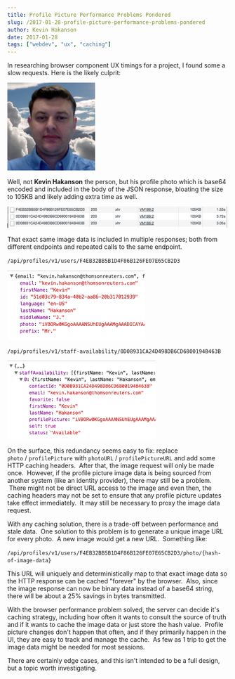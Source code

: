 ```yaml
---
title: Profile Picture Performance Problems Pondered
slug: /2017-01-28-profile-picture-performance-problems-pondered
author: Kevin Hakanson
date: 2017-01-28
tags: ["webdev", "ux", "caching"]
---
```

In researching browser component UX timings for a project, I found some a slow requests. Here is the likely culprit:

[![Kevin Hakanson profile picture](images/pastedImage_4.png)](images/pastedImage_4.png)

Well, not **Kevin Hakanson** the person, but his profile photo which is base64 encoded and included in the body of the JSON response, bloating the size to 105KB and likely adding extra time as well.

[![](images/pastedImage_1.png)](images/pastedImage_1.png)

That exact same image data is included in multiple responses; both from different endpoints and repeated calls to the same endpoint.

`/api/profiles/v1/users/F4EB32BB5B1D4F86B126FE07E65CB2D3`

[![](images/pastedImage_3.png)](images/pastedImage_3.png)

`/api/profiles/v1/staff-availability/0D08931CA24D498DB6CD6800194B463B`

[![](images/pastedImage_2.png)](images/pastedImage_2.png)

On the surface, this redundancy seems easy to fix: replace `photo` / `profilePicture` with `photoURL` / `profilePictureURL` and add some HTTP caching headers.  After that, the image request will only be made once.  However, if the profile picture image data is being sourced from another system (like an identity provider), there may still be a problem.  There might not be direct URL access to the image and even then, the caching headers may not be set to ensure that any profile picture updates take effect immediately.  It may still be necessary to proxy the image data request.

With any caching solution, there is a trade-off between performance and stale data.  One solution to this problem is to generate a unique image URL for every photo.  A new image would get a new URL.  Something like:

`/api/profiles/v1/users/F4EB32BB5B1D4F86B126FE07E65CB2D3/photo/{hash-of-image-data}`

This URL will uniquely and deterministically map to that exact image data so the HTTP response can be cached "forever" by the browser.  Also, since the image response can now be binary data instead of a base64 string, there will be about a 25% savings in bytes transmitted.

With the browser performance problem solved, the server can decide it's caching strategy, including how often it wants to consult the source of truth and if it wants to cache the image data or just store the hash value.  Profile picture changes don't happen that often, and if they primarily happen in the UI, they are easy to track and manage the cache.  As few as 1 trip to get the image data might be needed for most sessions.

There are certainly edge cases, and this isn't intended to be a full design, but a topic worth investigating.
